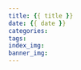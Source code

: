 ```yaml
---
title: {{ title }}
date: {{ date }}
categories:
tags:
index_img:
banner_img:
---
```


<!-- more -->

